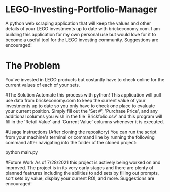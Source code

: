 # LEGO-Investing-Portfolio-Manager
A python web scraping application that will keep the values and other details of your LEGO investments up to date with brickeconomy.com. I am building this application for my own personal use but would love for it to become a useful tool for the LEGO investing community. Suggestions are encouraged!

# The Problem
You've invested in LEGO products but costantly have to check online for the current values of each of your sets.

#The Solution
Automate this process with python! This application will pull use data from brickeconomy.com to keep the current value of your investments up to date so you only have to check one place to evaluate your current position. Simply fill out the 'Set #', 'Purchase Price', and any additional columns you wish in the file 'Brickfolio.csv' and this program will fill in the 'Retail Value' and 'Current Value' columns whenever it is executed.

#Usage Instructions (After cloning the repository)
You can run the script from your machine's terminal or command line by running the following command after navigating into the folder of the cloned project:

python main.py

#Future Work
As of 7/28/2021 this project is actively being worked on and improved. The project is in its very early stages and there are plenty of planned featrures including the abilities to add sets by filling out prompts, sort sets by value, display your current ROI, and more. Suggestions are encouraged!
